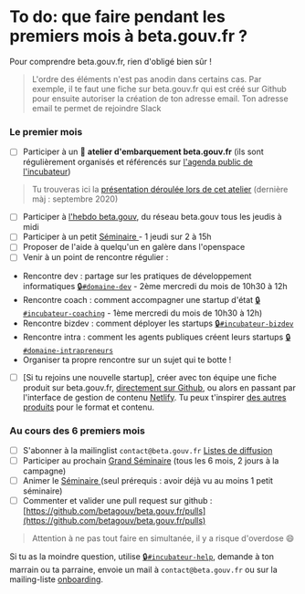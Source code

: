 # To do: que faire pendant les premiers mois à beta.gouv.fr ?

Pour comprendre beta.gouv.fr, rien d'obligé bien sûr !

> L'ordre des éléments n'est pas anodin dans certains cas. Par exemple, il te faut une fiche sur beta.gouv.fr qui est créé sur Github pour ensuite autoriser la création de ton adresse email. Ton adresse email te permet de rejoindre Slack

###  Le premier mois

* [ ]   Participer à un 🛫 **atelier d'embarquement beta.gouv.fr** \(ils sont régulièrement organisés et référencés sur [l'agenda public de l'incubateur](https://calendar.google.com/calendar/embed?src=0ieonqap1r5jeal5ugeuhoovlg%40group.calendar.google.com&ctz=Europe/Paris)\)

> Tu trouveras ici la [présentation déroulée lors de cet atelier](https://docs.google.com/presentation/d/1ded7iFFFaPuw9tKcj6g-xLBggAox-QNDjsMamECPqHU/edit) \(dernière màj : septembre 2020\)

* [ ] Participer à [l'hebdo beta.gouv](../../decouvrir-les-guides-des-autres-incubateurs/incubateur-de-la-dinum/rituels/standup.md),  du réseau beta.gouv tous les jeudis à midi
* [ ] Participer à un petit [Séminaire ](../../decouvrir-les-guides-des-autres-incubateurs/incubateur-de-la-dinum/rituels/seminaire.md)- 1 jeudi sur 2 à 15h
* [ ]  Proposer de l'aide à quelqu'un en galère dans l'openspace
* [ ]  Venir à un point de rencontre régulier :
  *   Rencontre dev : partage sur les pratiques de développement informatiques [🔒`#domaine-dev`](https://startups-detat.slack.com/messages/domaine-dev) - 2ème mercredi du mois de 10h30 à 12h
  *   Rencontre coach : comment accompagner une startup d'état [🔒`#incubateur-coaching`](https://startups-detat.slack.com/messages/incubateur-coaching) - 1ème mercredi du mois de 10h30 à 12h\)
  *   Rencontre bizdev : comment déployer les startups [🔒`#incubateur-bizdev`](https://startups-detat.slack.com/messages/incubateur-bizdev)
  *   Rencontre intra : comment les agents publiques créent leurs startups [🔒`#domaine-intrapreneurs`](https://startups-detat.slack.com/messages/domaine-intrapreneurs)
  *   Organiser ta propre rencontre sur un sujet qui te botte !
* [ ] \[Si tu rejoins une nouvelle startup\], créer avec ton équipe une fiche produit sur beta.gouv.fr, [directement sur Github](https://github.com/betagouv/beta.gouv.fr/tree/master/content/_startups), ou alors en passant par l'interface de gestion de contenu [Netlify](https://beta.gouv.fr/admin/#/collections/startups). Tu peux t'inspirer [des autres produits](https://beta.gouv.fr/startups/) pour le format et contenu.

###  Au cours des 6 premiers mois

* [ ]   S'abonner à la mailinglist `contact@beta.gouv.fr` [Listes de diffusion](../je-minforme-sur-la-vie-de-la-communaute/liste-de-diffusion-et-adresses-de-contact.md)
* [ ]   Participer au prochain [Grand Séminaire](../../decouvrir-les-guides-des-autres-incubateurs/incubateur-de-la-dinum/rituels/grand-seminaire-1.md) \(tous les 6 mois, 2 jours à la campagne\)
* [ ]   Animer le [Séminaire ](../../decouvrir-les-guides-des-autres-incubateurs/incubateur-de-la-dinum/rituels/seminaire.md)\(seul prérequis : avoir déjà vu au moins 1 petit séminaire\)
* [ ]   Commenter et valider une pull request sur github : [https://github.com/betagouv/beta.gouv.fr/pulls](https://github.com/betagouv/beta.gouv.fr/pulls)

> Attention à ne pas tout faire en simultanée, il y a risque d'overdose 😄

Si tu as la moindre question, utilise [🔒`#incubateur-help`](https://startups-detat.slack.com/messages/incubateur-help), demande à ton marrain ou ta parraine, envoie un mail à `contact@beta.gouv.fr` ou sur la mailing-liste [onboarding](mailto:onboarding@beta.gouv.fr).

